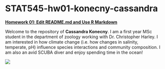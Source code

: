 # STAT545-hw01-konecny-cassandra
[**Homework 01: Edit README.md and Use R Markdown**](http://stat545.com/hw01_edit-README.html)

Welcome to the repository of **Cassandra Konecny**. I am a first year MSc student in the department of zoology working with Dr. Christopher Harley. I am interested in how climate change (i.e. how changes in salinity, temperate, pH) influence species interactions and community composition. I am also an avid SCUBA diver and enjoy spending time in the ocean!

![](http://diveubc.com/wp-content/uploads/2014/04/Cass.jpg)

